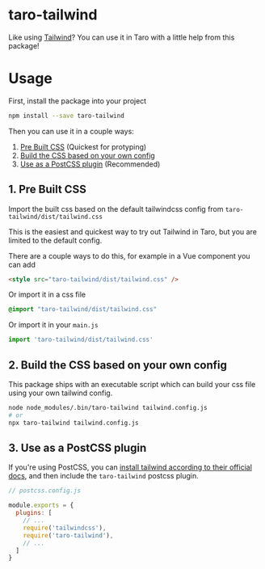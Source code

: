 # taro-tailwind

Like using [Tailwind](https://tailwindcss.com/)? You can use it in Taro with a little help from this package!

# Usage

First, install the package into your project

```bash
npm install --save taro-tailwind
```

Then you can use it in a couple ways:
 1. [Pre Built CSS](#1-pre-built-css) (Quickest for protyping)
 2. [Build the CSS based on your own config](#2-build-the-css-based-on-your-own-config)
 3. [Use as a PostCSS plugin](#3-use-as-a-postcss-plugin) (Recommended)


## 1. Pre Built CSS

Import the built css based on the default tailwindcss config from `taro-tailwind/dist/tailwind.css`

This is the easiest and quickest way to try out Tailwind in Taro, but you are limited to the default config.

There are a couple ways to do this, for example in a Vue component you can add

```html
<style src="taro-tailwind/dist/tailwind.css" />
```

Or import it in a css file

```css
@import "taro-tailwind/dist/tailwind.css"
```

Or import it in your `main.js`

```js
import 'taro-tailwind/dist/tailwind.css'
```

## 2. Build the CSS based on your own config

This package ships with an executable script which can build your css file using your own tailwind config.

```bash
node node_modules/.bin/taro-tailwind tailwind.config.js
# or
npx taro-tailwind tailwind.config.js
```

## 3. Use as a PostCSS plugin

If you're using PostCSS, you can [install tailwind according to their official docs](https://tailwindcss.com/docs/installation/), and then include the `taro-tailwind` postcss plugin.

```js
// postcss.config.js

module.exports = {
  plugins: [
    // ...
    require('tailwindcss'),
    require('taro-tailwind'),
    // ...
  ]
}
```
